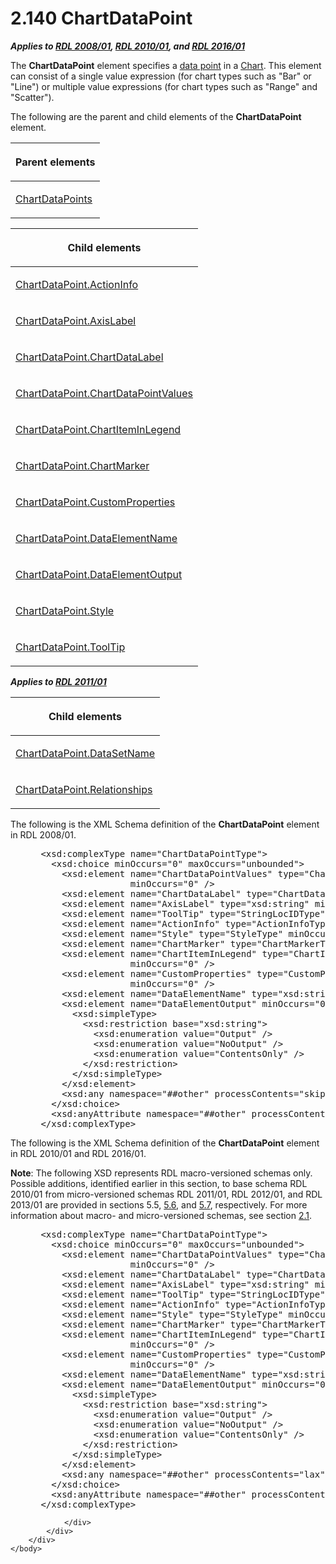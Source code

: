 <html dir="LTR" xmlns:mshelp="http://msdn.microsoft.com/mshelp" xmlns:ddue="http://ddue.schemas.microsoft.com/authoring/2003/5" xmlns:xlink="http://www.w3.org/1999/xlink" xmlns:tool="http://www.microsoft.com/tooltip">
    <head>
        <meta http-equiv="Content-Type" content="text/html; CHARSET=utf-8"></meta>
        <meta name="save" content="history"></meta>
        <title>2.140 ChartDataPoint</title>
        <xml>
            <mshelp:toctitle title="2.140 ChartDataPoint"></mshelp:toctitle>
            <mshelp:rltitle title="[MS-RDL]: ChartDataPoint"></mshelp:rltitle>
            <mshelp:keyword index="A" term="86cf2a9b-4610-4ffe-8fff-16480a7bf6a4"></mshelp:keyword>
            <mshelp:attr name="DCSext.ContentType" value="open specification"></mshelp:attr>
            <mshelp:attr name="AssetID" value="86cf2a9b-4610-4ffe-8fff-16480a7bf6a4"></mshelp:attr>
            <mshelp:attr name="TopicType" value="kbRef"></mshelp:attr>
            <mshelp:attr name="DCSext.Title" value="[MS-RDL]: ChartDataPoint" />
        </xml>
    </head>
    <body>
        <div id="header">
            <h1 class="heading">2.140 ChartDataPoint</h1>
        </div>
        <div id="mainSection">
            <div id="mainBody">
                <div id="allHistory" class="saveHistory"></div>
                <div id="sectionSection0" class="section" name="collapseableSection">
                    

<p><b><i>Applies to </i></b><a href="1e855f94-4617-47e4-b89e-0856c6cb420f.htm"><b><i>RDL 2008/01</i></b></a><b><i>,
</i></b><a href="3428e690-a348-4ec7-8a6a-8efb42d2cdee.htm"><b><i>RDL 2010/01</i></b></a><b><i>,
and </i></b><a href="52ce3983-2bfc-4e72-9359-42aaf5fe4509.htm"><b><i>RDL 2016/01</i></b></a></p>

<p>The <b>ChartDataPoint</b> element specifies a <a href="b2482b3f-74ab-4ca8-a9e5-c07955011743.htm#gt_cf31915d-9d25-4dbb-abc7-e78f60626dc4">data point</a> in a <a href="b0ab5524-7eb2-47a7-a4d3-230f5c8c5526.htm">Chart</a>. This element can
consist of a single value expression (for chart types such as &quot;Bar&quot;
or &quot;Line&quot;) or multiple value expressions (for chart types such as
&quot;Range&quot; and &quot;Scatter&quot;).</p>

<p>The following are the parent and child elements of the <b>ChartDataPoint</b>
element.</p>

<table>
 <thead>
  <tr>
   <th>
   <p>Parent elements</p>
   </th>
  </tr>
 </thead>
 <tr>
  <td>
  <p><a href="ca7b75fe-6db6-408a-bdbd-211192ba2e3f.htm">ChartDataPoints</a></p>
  </td>
 </tr>
</table>

<p> </p>

<table>
 <thead>
  <tr>
   <th>
   <p>Child elements</p>
   </th>
  </tr>
 </thead>
 <tr>
  <td>
  <p><a href="d2643895-8756-4b2b-85cb-4310c64f4423.htm">ChartDataPoint.ActionInfo</a></p>
  </td>
 </tr>
 <tr>
  <td>
  <p><a href="960b9dde-be57-43b0-ad5d-fd62eff98440.htm">ChartDataPoint.AxisLabel</a></p>
  </td>
 </tr>
 <tr>
  <td>
  <p><a href="4bd75446-369b-4a17-aa7f-a4022d07e662.htm">ChartDataPoint.ChartDataLabel</a></p>
  </td>
 </tr>
 <tr>
  <td>
  <p><a href="e208f4d3-f89e-4819-8288-5217471a5faa.htm">ChartDataPoint.ChartDataPointValues</a></p>
  </td>
 </tr>
 <tr>
  <td>
  <p><a href="a8ca89e6-e3fe-4812-a5d8-e96420298ef8.htm">ChartDataPoint.ChartItemInLegend</a></p>
  </td>
 </tr>
 <tr>
  <td>
  <p><a href="25b581ac-c39c-475b-9472-74b91f89a7f8.htm">ChartDataPoint.ChartMarker</a></p>
  </td>
 </tr>
 <tr>
  <td>
  <p><a href="d3b25457-54bf-4f85-a265-15112eb67c81.htm">ChartDataPoint.CustomProperties</a></p>
  </td>
 </tr>
 <tr>
  <td>
  <p><a href="af6d674b-6263-451d-b825-3fe50f009853.htm">ChartDataPoint.DataElementName</a></p>
  </td>
 </tr>
 <tr>
  <td>
  <p><a href="0e5e68a3-cd50-4fc9-b0d9-828a18a80cbf.htm">ChartDataPoint.DataElementOutput</a></p>
  </td>
 </tr>
 <tr>
  <td>
  <p><a href="1410084e-2092-4ae7-870a-748929d58ba7.htm">ChartDataPoint.Style</a></p>
  </td>
 </tr>
 <tr>
  <td>
  <p><a href="a736d300-3827-43a5-9e64-7fd25c3e5f54.htm">ChartDataPoint.ToolTip</a></p>
  </td>
 </tr>
</table>

<p><b><i>Applies to </i></b><a href="bf2bab1a-b608-4bcc-b718-1cc1baa9579c.htm"><b><i>RDL 2011/01</i></b></a></p>

<table>
 <thead>
  <tr>
   <th>
   <p>Child elements</p>
   </th>
  </tr>
 </thead>
 <tr>
  <td>
  <p><a href="23c62822-fd51-4312-9b9c-fea33b3b0b3d.htm">ChartDataPoint.DataSetName</a></p>
  </td>
 </tr>
 <tr>
  <td>
  <p><a href="63db432a-4d3b-4a84-905b-f6899d546c01.htm">ChartDataPoint.Relationships</a></p>
  </td>
 </tr>
</table>

<p>The following is the XML Schema definition of the <b>ChartDataPoint</b>
element in RDL 2008/01.</p>

<dl>
<dd>
<div><pre> &lt;xsd:complexType name=&quot;ChartDataPointType&quot;&gt;
   &lt;xsd:choice minOccurs=&quot;0&quot; maxOccurs=&quot;unbounded&quot;&gt;
     &lt;xsd:element name=&quot;ChartDataPointValues&quot; type=&quot;ChartDataPointValuesType&quot; 
                  minOccurs=&quot;0&quot; /&gt;
     &lt;xsd:element name=&quot;ChartDataLabel&quot; type=&quot;ChartDataLabelType&quot; minOccurs=&quot;0&quot; /&gt;
     &lt;xsd:element name=&quot;AxisLabel&quot; type=&quot;xsd:string&quot; minOccurs=&quot;0&quot; /&gt;
     &lt;xsd:element name=&quot;ToolTip&quot; type=&quot;StringLocIDType&quot; minOccurs=&quot;0&quot; /&gt;
     &lt;xsd:element name=&quot;ActionInfo&quot; type=&quot;ActionInfoType&quot; minOccurs=&quot;0&quot; /&gt;
     &lt;xsd:element name=&quot;Style&quot; type=&quot;StyleType&quot; minOccurs=&quot;0&quot; /&gt;
     &lt;xsd:element name=&quot;ChartMarker&quot; type=&quot;ChartMarkerType&quot; minOccurs=&quot;0&quot; /&gt;
     &lt;xsd:element name=&quot;ChartItemInLegend&quot; type=&quot;ChartItemInLegendType&quot; 
                  minOccurs=&quot;0&quot; /&gt;
     &lt;xsd:element name=&quot;CustomProperties&quot; type=&quot;CustomPropertiesType&quot; 
                  minOccurs=&quot;0&quot; /&gt;
     &lt;xsd:element name=&quot;DataElementName&quot; type=&quot;xsd:string&quot; minOccurs=&quot;0&quot; /&gt;
     &lt;xsd:element name=&quot;DataElementOutput&quot; minOccurs=&quot;0&quot;&gt;
       &lt;xsd:simpleType&gt;
         &lt;xsd:restriction base=&quot;xsd:string&quot;&gt;
           &lt;xsd:enumeration value=&quot;Output&quot; /&gt;
           &lt;xsd:enumeration value=&quot;NoOutput&quot; /&gt;
           &lt;xsd:enumeration value=&quot;ContentsOnly&quot; /&gt;
         &lt;/xsd:restriction&gt;
       &lt;/xsd:simpleType&gt;
     &lt;/xsd:element&gt;
     &lt;xsd:any namespace=&quot;##other&quot; processContents=&quot;skip&quot; /&gt;
   &lt;/xsd:choice&gt;
   &lt;xsd:anyAttribute namespace=&quot;##other&quot; processContents=&quot;skip&quot; /&gt;
 &lt;/xsd:complexType&gt;
</pre></div>
</dd></dl>

<p>The following is the XML Schema definition of the <b>ChartDataPoint</b>
element in RDL 2010/01 and RDL 2016/01.</p>

<p><b>Note</b>: The following XSD represents RDL
macro-versioned schemas only. Possible additions, identified earlier in this
section, to base schema RDL 2010/01 from micro-versioned schemas RDL 2011/01,
RDL 2012/01, and RDL 2013/01 are provided in sections 5.5, <a href="f165fb82-3c5a-4369-961c-128de233638c.htm">5.6</a>, and <a href="c5c219b8-4b13-4c49-9c86-6a07aab39823.htm">5.7</a>, respectively. For
more information about macro- and micro-versioned schemas, see section <a href="ae14822f-9553-45f1-bacc-c0a1cbb484fb.htm">2.1</a>.</p>

<dl>
<dd>
<div><pre> &lt;xsd:complexType name=&quot;ChartDataPointType&quot;&gt;
   &lt;xsd:choice minOccurs=&quot;0&quot; maxOccurs=&quot;unbounded&quot;&gt;
     &lt;xsd:element name=&quot;ChartDataPointValues&quot; type=&quot;ChartDataPointValuesType&quot; 
                  minOccurs=&quot;0&quot; /&gt;
     &lt;xsd:element name=&quot;ChartDataLabel&quot; type=&quot;ChartDataLabelType&quot; minOccurs=&quot;0&quot; /&gt;
     &lt;xsd:element name=&quot;AxisLabel&quot; type=&quot;xsd:string&quot; minOccurs=&quot;0&quot; /&gt;
     &lt;xsd:element name=&quot;ToolTip&quot; type=&quot;StringLocIDType&quot; minOccurs=&quot;0&quot; /&gt;
     &lt;xsd:element name=&quot;ActionInfo&quot; type=&quot;ActionInfoType&quot; minOccurs=&quot;0&quot; /&gt;
     &lt;xsd:element name=&quot;Style&quot; type=&quot;StyleType&quot; minOccurs=&quot;0&quot; /&gt;
     &lt;xsd:element name=&quot;ChartMarker&quot; type=&quot;ChartMarkerType&quot; minOccurs=&quot;0&quot; /&gt;
     &lt;xsd:element name=&quot;ChartItemInLegend&quot; type=&quot;ChartItemInLegendType&quot; 
                  minOccurs=&quot;0&quot; /&gt;
     &lt;xsd:element name=&quot;CustomProperties&quot; type=&quot;CustomPropertiesType&quot; 
                  minOccurs=&quot;0&quot; /&gt;
     &lt;xsd:element name=&quot;DataElementName&quot; type=&quot;xsd:string&quot; minOccurs=&quot;0&quot; /&gt;
     &lt;xsd:element name=&quot;DataElementOutput&quot; minOccurs=&quot;0&quot;&gt;
       &lt;xsd:simpleType&gt;
         &lt;xsd:restriction base=&quot;xsd:string&quot;&gt;
           &lt;xsd:enumeration value=&quot;Output&quot; /&gt;
           &lt;xsd:enumeration value=&quot;NoOutput&quot; /&gt;
           &lt;xsd:enumeration value=&quot;ContentsOnly&quot; /&gt;
         &lt;/xsd:restriction&gt;
       &lt;/xsd:simpleType&gt;
     &lt;/xsd:element&gt;
     &lt;xsd:any namespace=&quot;##other&quot; processContents=&quot;lax&quot; /&gt;
   &lt;/xsd:choice&gt;
   &lt;xsd:anyAttribute namespace=&quot;##other&quot; processContents=&quot;lax&quot; /&gt;
 &lt;/xsd:complexType&gt;
</pre></div>
</dd></dl>


                </div>
            </div>
        </div>
    </body>
</html>